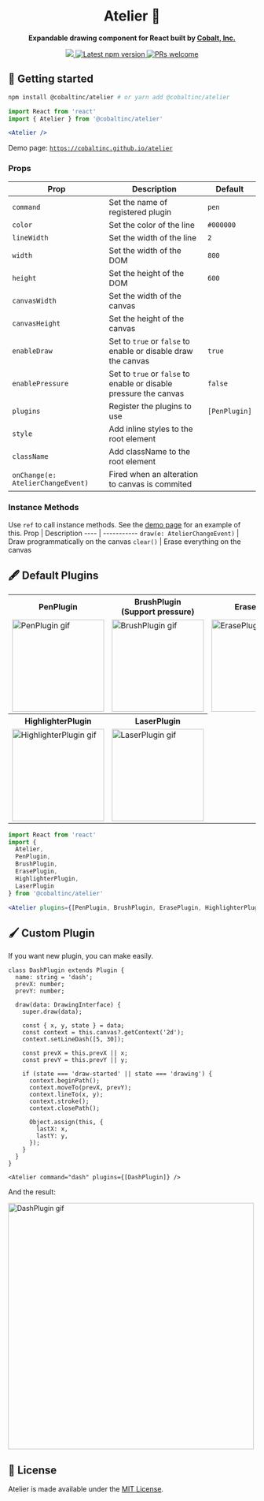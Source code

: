 <h1 align='center'>
  Atelier 🎨
</h1>

<p align="center"><strong>Expandable drawing component for React built by <a href="https://cobalt.run">Cobalt, Inc.</a></strong></p>

<p align='center'>
  <a href="https://cobalt.run">
    <img src="https://badgen.net/badge/icon/Made%20by%20Cobalt?icon=https://caple-static.s3.ap-northeast-2.amazonaws.com/cobalt-badge.svg&label&color=5B69C3&labelColor=414C9A" />
  </a>
  <a href='https://www.npmjs.com/package/@cobaltinc/atelier'>
    <img src='https://img.shields.io/npm/v/@cobaltinc/atelier.svg' alt='Latest npm version'>
  </a>
  <a href="https://github.com/cobaltinc/atelier/blob/master/.github/CONTRIBUTING.md">
    <img src="https://img.shields.io/badge/PRs-welcome-brightgreen.svg" alt="PRs welcome" />
  </a>
</p>

## :rocket: Getting started

```bash
npm install @cobaltinc/atelier # or yarn add @cobaltinc/atelier
```

```jsx
import React from 'react'
import { Atelier } from '@cobaltinc/atelier'

<Atelier />
```

Demo page: [`https://cobaltinc.github.io/atelier`](https://cobaltinc.github.io/atelier)

### Props

Prop | Description | Default
---- | ----------- | -------
`command` | Set the name of registered plugin | `pen`
`color` | Set the color of the line | `#000000`
`lineWidth` | Set the width of the line | `2`
`width` | Set the width of the DOM | `800`
`height` | Set the height of the DOM | `600`
`canvasWidth` | Set the width of the canvas
`canvasHeight` | Set the height of the canvas
`enableDraw` | Set to `true` or `false` to enable or disable draw the canvas | `true`
`enablePressure` | Set to `true` or `false` to enable or disable pressure the canvas | `false`
`plugins` | Register the plugins to use | `[PenPlugin]`
`style` | Add inline styles to the root element
`className` | Add className to the root element
`onChange(e: AtelierChangeEvent)` | Fired when an alteration to canvas is commited

### Instance Methods
Use `ref` to call instance methods. See the [demo page](https://cobaltinc.github.io/atelier) for an example of this.
Prop | Description
---- | -----------
`draw(e: AtelierChangeEvent)` | Draw programmatically on the canvas
`clear()` | Erase everything on the canvas

## 🖋️ Default Plugins
<table>
  <tr>
    <th>PenPlugin</th><th>BrushPlugin<br/>(Support pressure)</th><th>ErasePlugin</th>
  </tr>
  <tr>
    <td><img src="https://user-images.githubusercontent.com/3623695/141398823-7fe13e29-cbf7-4ae3-84fa-b14e88659148.gif" width='187' alt="PenPlugin gif"></td>
    <td><img src="https://user-images.githubusercontent.com/3623695/141398991-4f70f01f-59bd-494e-9f69-ce39372af698.gif" width='187' alt="BrushPlugin gif"></td>
    <td><img src="https://user-images.githubusercontent.com/3623695/141399191-aa396b83-7e05-4c5d-b075-3b8ebd701274.gif" width='187' alt="ErasePlugin gif"></td>
  </tr>
  <tr>
    <th>HighlighterPlugin</th><th>LaserPlugin</th>
  </tr>
  <tr>
    <td><img src="https://user-images.githubusercontent.com/3623695/141399532-d29a3454-d5c0-45f3-a4df-6f8794f382bd.gif" width='187' alt="HighlighterPlugin gif"></td>
    <td><img src="https://user-images.githubusercontent.com/3623695/141399656-677cb722-8556-477d-8106-635d548c350c.gif" width='187' alt="LaserPlugin gif"></td>
  </tr>
</table>

```jsx
import React from 'react'
import {
  Atelier,
  PenPlugin,
  BrushPlugin,
  ErasePlugin,
  HighlighterPlugin,
  LaserPlugin
} from '@cobaltinc/atelier'

<Atelier plugins={[PenPlugin, BrushPlugin, ErasePlugin, HighlighterPlugin, LaserPlugin]} />
```

## 🖌️ Custom Plugin

If you want new plugin, you can make easily.

```tsx
class DashPlugin extends Plugin {
  name: string = 'dash';
  prevX: number;
  prevY: number;

  draw(data: DrawingInterface) {
    super.draw(data);

    const { x, y, state } = data;
    const context = this.canvas?.getContext('2d');
    context.setLineDash([5, 30]);

    const prevX = this.prevX || x;
    const prevY = this.prevY || y;

    if (state === 'draw-started' || state === 'drawing') {
      context.beginPath();
      context.moveTo(prevX, prevY);
      context.lineTo(x, y);
      context.stroke();
      context.closePath();

      Object.assign(this, {
        lastX: x,
        lastY: y,
      });
    }
  }
}

<Atelier command="dash" plugins={[DashPlugin]} />
```

And the result:

<img src="https://user-images.githubusercontent.com/3623695/141399812-9f8e3645-ad40-4d16-887e-0de485c7a720.gif" width="500" alt="DashPlugin gif">

## :page_facing_up: License

Atelier is made available under the [MIT License](./LICENSE).
